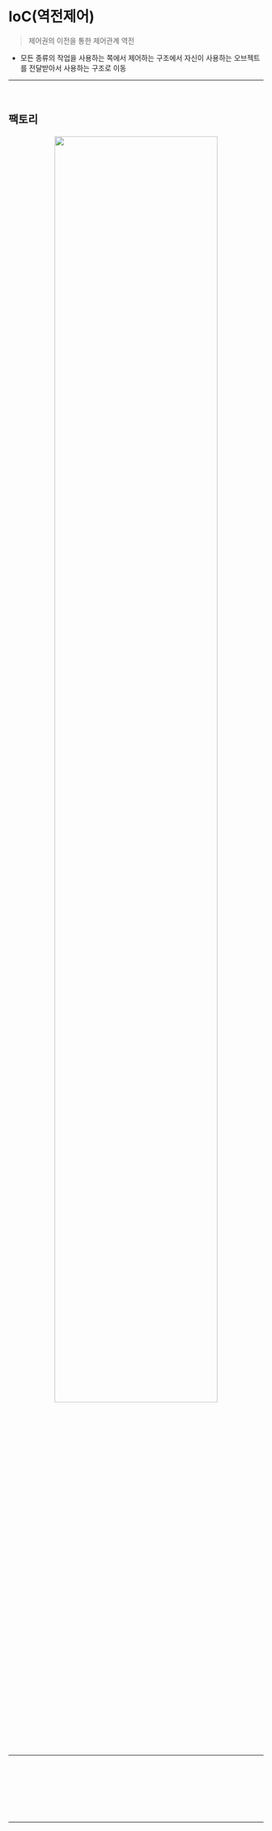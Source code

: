 # IoC(역전제어)
> 제어권의 이전을 통한 제어관계 역전 
* 모든 종류의 작업을 사용하는 쪽에서 제어하는 구조에서 자신이 사용하는 오브젝트를 전달받아서 사용하는 구조로 이동

<hr>
<br>

## 팩토리
#### 

<div align = "center">
    <img width="80%" src="https://user-images.githubusercontent.com/37537227/203539517-8e90c037-6aec-4bb2-b5e7-e3be9fd9225e.png">
</div>

<br>

### 

<br>
<hr>
<br>

## 
#### 

<br>

###

<br>
<hr>
<br>
